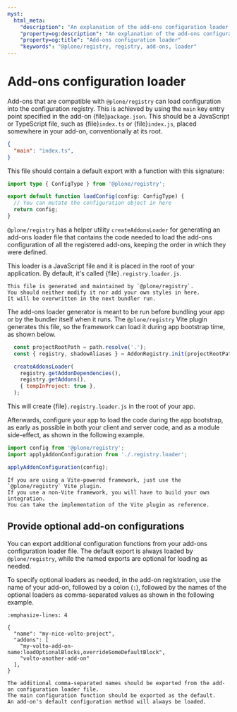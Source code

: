 ```yaml
---
myst:
  html_meta:
    "description": "An explanation of the add-ons configuration loader in @plone/registry"
    "property=og:description": "An explanation of the add-ons configuration loader in @plone/registry"
    "property=og:title": "Add-ons configuration loader"
    "keywords": "@plone/registry, registry, add-ons, loader"
---
```


# Add-ons configuration loader

Add-ons that are compatible with `@plone/registry` can load configuration into the configuration registry.
This is achieved by using the `main` key entry point specified in the add-on {file}`package.json`.
This should be a JavaScript or TypeScript file, such as {file}`index.ts` or {file}`index.js`, placed somewhere in your add-on, conventionally at its root.

```json
{
  "main": "index.ts",
}
```

This file should contain a default export with a function with this signature:

```ts
import type { ConfigType } from '@plone/registry';

export default function loadConfig(config: ConfigType) {
  // You can mutate the configuration object in here
  return config;
}
```

`@plone/registry` has a helper utility `createAddonsLoader` for generating an add-ons loader file that contains the code needed to load the add-ons configuration of all the registered add-ons, keeping the order in which they were defined.

This loader is a JavaScript file and it is placed in the root of your application.
By default, it's called {file}`.registry.loader.js`.

```{important}
This file is generated and maintained by `@plone/registry`.
You should neither modify it nor add your own styles in here.
It will be overwritten in the next bundler run.
```

The add-ons loader generator is meant to be run before bundling your app or by the bundler itself when it runs.
The `@plone/registry` Vite plugin generates this file, so the framework can load it during app bootstrap time, as shown below.

```js
  const projectRootPath = path.resolve('.');
  const { registry, shadowAliases } = AddonRegistry.init(projectRootPath);

  createAddonsLoader(
    registry.getAddonDependencies(),
    registry.getAddons(),
    { tempInProject: true },
  );
```

This will create {file}`.registry.loader.js` in the root of your app.

Afterwards, configure your app to load the code during the app bootstrap, as early as possible in both your client and server code, and as a module side-effect, as shown in the following example.

```js
import config from '@plone/registry';
import applyAddonConfiguration from './.registry.loader';

applyAddonConfiguration(config);
```

```{note}
If you are using a Vite-powered framework, just use the `@plone/registry` Vite plugin.
If you use a non-Vite framework, you will have to build your own integration.
You can take the implementation of the Vite plugin as reference.
```

## Provide optional add-on configurations

You can export additional configuration functions from your add-ons configuration loader file.
The default export is always loaded by `@plone/registry`, while the named exports are optional for loading as needed.

To specify optional loaders as needed, in the add-on registration, use the name of your add-on, followed by a colon (`:`), followed by the names of the optional loaders as comma-separated values as shown in the following example.

```{code-block} json
:emphasize-lines: 4

{
  "name": "my-nice-volto-project",
  "addons": [
    "my-volto-add-on-name:loadOptionalBlocks,overrideSomeDefaultBlock",
    "volto-another-add-on"
  ],
}
```

```{note}
The additional comma-separated names should be exported from the add-on configuration loader file.
The main configuration function should be exported as the default.
An add-on's default configuration method will always be loaded.
```
